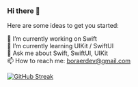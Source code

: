 ### Hi there 👋


Here are some ideas to get you started:

 🔭 I’m currently working on Swift <br>
 🌱 I’m currently learning UIKit / SwiftUI<br>
 💬 Ask me about Swift, SwiftUI, UIKit<br>
 📫 How to reach me: boraerdev@gmail.com<br>

[![GitHub Streak](https://github-readme-streak-stats.herokuapp.com?user=boraerdev&theme=dark&hide_border=true&date_format=M%20j%5B%2C%20Y%5D)](https://git.io/streak-stats)
